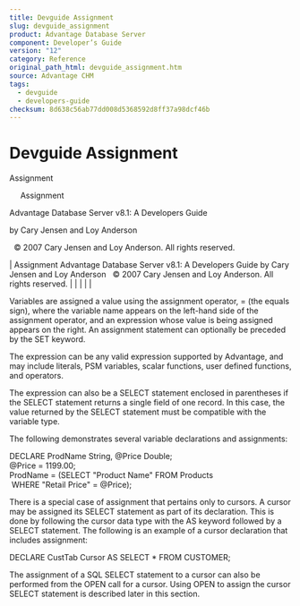 ```yaml
---
title: Devguide Assignment
slug: devguide_assignment
product: Advantage Database Server
component: Developer’s Guide
version: "12"
category: Reference
original_path_html: devguide_assignment.htm
source: Advantage CHM
tags:
  - devguide
  - developers-guide
checksum: 8d638c56ab77dd008d5368592d8ff37a98dcf46b
---
```


# Devguide Assignment

Assignment

     Assignment

Advantage Database Server v8.1: A Developers Guide

by Cary Jensen and Loy Anderson

  © 2007 Cary Jensen and Loy Anderson. All rights reserved.

| Assignment  Advantage Database Server v8.1: A Developers Guide  by Cary Jensen and Loy Anderson    © 2007 Cary Jensen and Loy Anderson. All rights reserved. |  |  |  |  |

Variables are assigned a value using the assignment operator, = (the equals sign), where the variable name appears on the left-hand side of the assignment operator, and an expression whose value is being assigned appears on the right. An assignment statement can optionally be preceded by the SET keyword.

The expression can be any valid expression supported by Advantage, and may include literals, PSM variables, scalar functions, user defined functions, and operators.

The expression can also be a SELECT statement enclosed in parentheses if the SELECT statement returns a single field of one record. In this case, the value returned by the SELECT statement must be compatible with the variable type.

The following demonstrates several variable declarations and assignments:

DECLARE ProdName String, @Price Double;  
@Price = 1199.00;  
ProdName = (SELECT "Product Name" FROM Products   
  WHERE "Retail Price" = @Price);

There is a special case of assignment that pertains only to cursors. A cursor may be assigned its SELECT statement as part of its declaration. This is done by following the cursor data type with the AS keyword followed by a SELECT statement. The following is an example of a cursor declaration that includes assignment:

DECLARE CustTab Cursor AS SELECT \* FROM CUSTOMER;

The assignment of a SQL SELECT statement to a cursor can also be performed from the OPEN call for a cursor. Using OPEN to assign the cursor SELECT statement is described later in this section.
